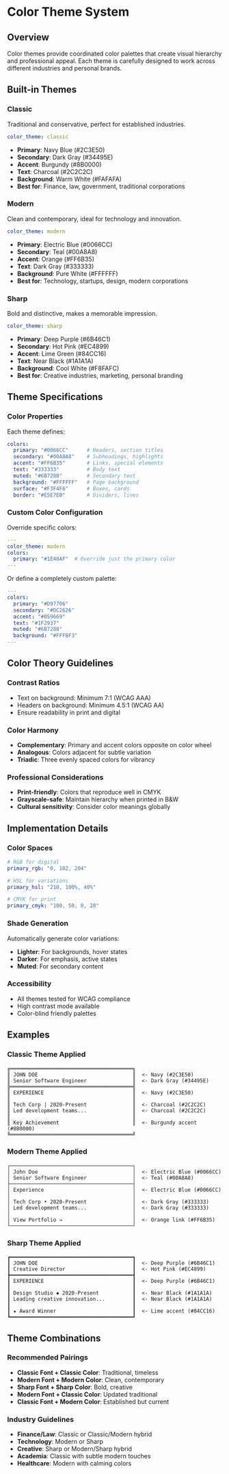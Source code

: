 # Color Theme System

## Overview

Color themes provide coordinated color palettes that create visual hierarchy and professional appeal. Each theme is carefully designed to work across different industries and personal brands.

## Built-in Themes

### Classic
Traditional and conservative, perfect for established industries.

```yaml
color_theme: classic
```

- **Primary**: Navy Blue (#2C3E50)
- **Secondary**: Dark Gray (#34495E)
- **Accent**: Burgundy (#8B0000)
- **Text**: Charcoal (#2C2C2C)
- **Background**: Warm White (#FAFAFA)
- **Best for**: Finance, law, government, traditional corporations

### Modern
Clean and contemporary, ideal for technology and innovation.

```yaml
color_theme: modern
```

- **Primary**: Electric Blue (#0066CC)
- **Secondary**: Teal (#00A8A8)
- **Accent**: Orange (#FF6B35)
- **Text**: Dark Gray (#333333)
- **Background**: Pure White (#FFFFFF)
- **Best for**: Technology, startups, design, modern corporations

### Sharp
Bold and distinctive, makes a memorable impression.

```yaml
color_theme: sharp
```

- **Primary**: Deep Purple (#6B46C1)
- **Secondary**: Hot Pink (#EC4899)
- **Accent**: Lime Green (#84CC16)
- **Text**: Near Black (#1A1A1A)
- **Background**: Cool White (#F8FAFC)
- **Best for**: Creative industries, marketing, personal branding

## Theme Specifications

### Color Properties

Each theme defines:

```yaml
colors:
  primary: "#0066CC"      # Headers, section titles
  secondary: "#00A8A8"    # Subheadings, highlights
  accent: "#FF6B35"       # Links, special elements
  text: "#333333"         # Body text
  muted: "#6B7280"        # Secondary text
  background: "#FFFFFF"   # Page background
  surface: "#F3F4F6"      # Boxes, cards
  border: "#E5E7EB"       # Dividers, lines
```

### Custom Color Configuration

Override specific colors:

```yaml
---
color_theme: modern
colors:
  primary: "#1E40AF"  # Override just the primary color
---
```

Or define a completely custom palette:

```yaml
---
colors:
  primary: "#D97706"
  secondary: "#DC2626"
  accent: "#059669"
  text: "#1F2937"
  muted: "#6B7280"
  background: "#FFFBF3"
---
```

## Color Theory Guidelines

### Contrast Ratios
- Text on background: Minimum 7:1 (WCAG AAA)
- Headers on background: Minimum 4.5:1 (WCAG AA)
- Ensure readability in print and digital

### Color Harmony
- **Complementary**: Primary and accent colors opposite on color wheel
- **Analogous**: Colors adjacent for subtle variation
- **Triadic**: Three evenly spaced colors for vibrancy

### Professional Considerations
- **Print-friendly**: Colors that reproduce well in CMYK
- **Grayscale-safe**: Maintain hierarchy when printed in B&W
- **Cultural sensitivity**: Consider color meanings globally

## Implementation Details

### Color Spaces
```yaml
# RGB for digital
primary_rgb: "0, 102, 204"

# HSL for variations
primary_hsl: "210, 100%, 40%"

# CMYK for print
primary_cmyk: "100, 50, 0, 20"
```

### Shade Generation
Automatically generate color variations:
- **Lighter**: For backgrounds, hover states
- **Darker**: For emphasis, active states
- **Muted**: For secondary content

### Accessibility
- All themes tested for WCAG compliance
- High contrast mode available
- Color-blind friendly palettes

## Examples

### Classic Theme Applied
```
╔════════════════════════════════════════╗
║ JOHN DOE                               ║  <- Navy (#2C3E50)
║ Senior Software Engineer               ║  <- Dark Gray (#34495E)
╠════════════════════════════════════════╣
║ EXPERIENCE                             ║  <- Navy (#2C3E50)
║                                        ║
║ Tech Corp | 2020-Present               ║  <- Charcoal (#2C2C2C)
║ Led development teams...               ║  <- Charcoal (#2C2C2C)
║                                        ║
║ Key Achievement                        ║  <- Burgundy accent (#8B0000)
╚════════════════════════════════════════╝
```

### Modern Theme Applied
```
┌────────────────────────────────────────┐
│ John Doe                               │  <- Electric Blue (#0066CC)
│ Senior Software Engineer               │  <- Teal (#00A8A8)
├────────────────────────────────────────┤
│ Experience                             │  <- Electric Blue (#0066CC)
│                                        │
│ Tech Corp • 2020-Present               │  <- Dark Gray (#333333)
│ Led development teams...               │  <- Dark Gray (#333333)
│                                        │
│ View Portfolio →                       │  <- Orange link (#FF6B35)
└────────────────────────────────────────┘
```

### Sharp Theme Applied
```
┏━━━━━━━━━━━━━━━━━━━━━━━━━━━━━━━━━━━━━━━━┓
┃ JOHN DOE                               ┃  <- Deep Purple (#6B46C1)
┃ Creative Director                      ┃  <- Hot Pink (#EC4899)
┣━━━━━━━━━━━━━━━━━━━━━━━━━━━━━━━━━━━━━━━━┫
┃ EXPERIENCE                             ┃  <- Deep Purple (#6B46C1)
┃                                        ┃
┃ Design Studio ▪ 2020-Present           ┃  <- Near Black (#1A1A1A)
┃ Leading creative innovation...         ┃  <- Near Black (#1A1A1A)
┃                                        ┃
┃ ★ Award Winner                         ┃  <- Lime accent (#84CC16)
┗━━━━━━━━━━━━━━━━━━━━━━━━━━━━━━━━━━━━━━━━┛
```

## Theme Combinations

### Recommended Pairings
- **Classic Font + Classic Color**: Traditional, timeless
- **Modern Font + Modern Color**: Clean, contemporary
- **Sharp Font + Sharp Color**: Bold, creative
- **Modern Font + Classic Color**: Updated traditional
- **Classic Font + Modern Color**: Established but current

### Industry Guidelines
- **Finance/Law**: Classic or Classic/Modern hybrid
- **Technology**: Modern or Sharp
- **Creative**: Sharp or Modern/Sharp hybrid
- **Academia**: Classic with subtle modern touches
- **Healthcare**: Modern with calming colors